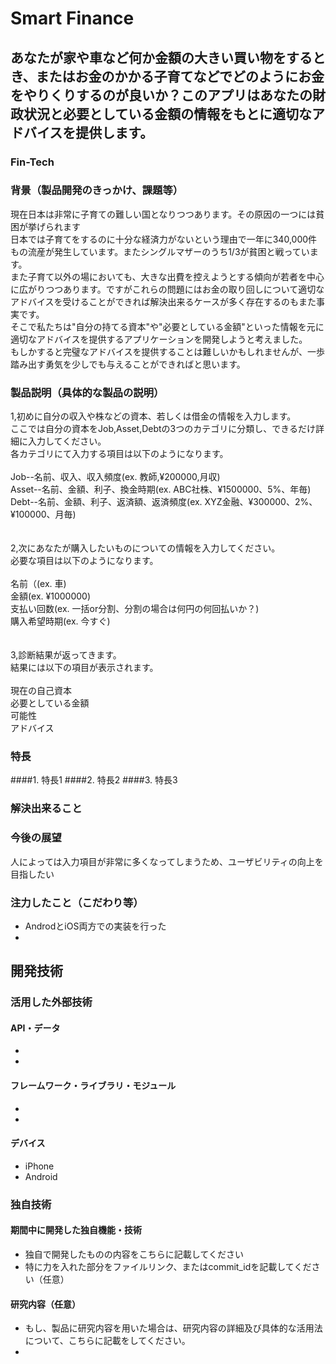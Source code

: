 # Smart Finance
## あなたが家や車など何か金額の大きい買い物をするとき、またはお金のかかる子育てなどでどのようにお金をやりくりするのが良いか？このアプリはあなたの財政状況と必要としている金額の情報をもとに適切なアドバイスを提供します。
### Fin-Tech

### 背景（製品開発のきっかけ、課題等）
現在日本は非常に子育ての難しい国となりつつあります。その原因の一つには貧困が挙げられます<br>日本では子育てをするのに十分な経済力がないという理由で一年に340,000件もの流産が発生しています。またシングルマザーのうち1/3が貧困と戦っています。<br>
また子育て以外の場においても、大きな出費を控えようとする傾向が若者を中心に広がりつつあります。ですがこれらの問題にはお金の取り回しについて適切なアドバイスを受けることができれば解決出来るケースが多く存在するのもまた事実です。<br>
そこで私たちは"自分の持てる資本"や"必要としている金額"といった情報を元に適切なアドバイスを提供するアプリケーションを開発しようと考えました。<br>
もしかすると完璧なアドバイスを提供することは難しいかもしれませんが、一歩踏み出す勇気を少しでも与えることができればと思います。



### 製品説明（具体的な製品の説明）
1,初めに自分の収入や株などの資本、若しくは借金の情報を入力します。<br>
ここでは自分の資本をJob,Asset,Debtの3つのカテゴリに分類し、できるだけ詳細に入力してください。<br>
各カテゴリにて入力する項目は以下のようになります。<br><br>
Job--名前、収入、収入頻度(ex. 教師,¥200000,月収)<br>
Asset--名前、金額、利子、換金時期(ex. ABC社株、¥1500000、5%、年毎)<br>
Debt--名前、金額、利子、返済額、返済頻度(ex. XYZ金融、¥300000、2%、¥100000、月毎)<br>
<br>
<br>
2,次にあなたが購入したいものについての情報を入力してください。<br>
必要な項目は以下のようになります。<br><br>
名前（(ex. 車)<br>
金額(ex. ¥1000000)<br>
支払い回数(ex. 一括or分割、分割の場合は何円の何回払いか？)<br>
購入希望時期(ex. 今すぐ)<br>
<br>
<br>
3,診断結果が返ってきます。<br>
結果には以下の項目が表示されます。<br><br>
現在の自己資本<br>
必要としている金額<br>
可能性<br>
アドバイス<br>




### 特長
####1. 特長1
####2. 特長2
####3. 特長3

### 解決出来ること

### 今後の展望
人によっては入力項目が非常に多くなってしまうため、ユーザビリティの向上を目指したい


### 注力したこと（こだわり等）
* AndrodとiOS両方での実装を行った
* 

## 開発技術
### 活用した外部技術
#### API・データ
* 
* 

#### フレームワーク・ライブラリ・モジュール
* 
* 

#### デバイス
* iPhone
* Android 

### 独自技術

#### 期間中に開発した独自機能・技術
* 独自で開発したものの内容をこちらに記載してください
* 特に力を入れた部分をファイルリンク、またはcommit_idを記載してください（任意）

#### 研究内容（任意）
* もし、製品に研究内容を用いた場合は、研究内容の詳細及び具体的な活用法について、こちらに記載をしてください。
* 
